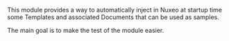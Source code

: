 This module provides a way to automatically inject in Nuxeo at startup time some Templates and associated Documents that can be used as samples.

The main goal is to make the test of the module easier.
